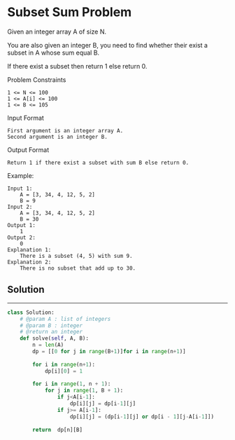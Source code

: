 <h1>Subset Sum Problem</h1>

<p>
Given an integer array A of size N.

You are also given an integer B, you need to find whether their exist a subset in A whose sum equal B.

If there exist a subset then return 1 else return 0.

Problem Constraints

    1 <= N <= 100
    1 <= A[i] <= 100
    1 <= B <= 105
Input Format

    First argument is an integer array A.
    Second argument is an integer B.
Output Format
    
    Return 1 if there exist a subset with sum B else return 0.
Example:

    Input 1:
        A = [3, 34, 4, 12, 5, 2]
        B = 9
    Input 2:
        A = [3, 34, 4, 12, 5, 2]
        B = 30
    Output 1:
        1
    Output 2:
        0
    Explanation 1:
        There is a subset (4, 5) with sum 9.
    Explanation 2:
        There is no subset that add up to 30.

<h2>Solution</h2>

***

```python
class Solution:
    # @param A : list of integers
    # @param B : integer
    # @return an integer
    def solve(self, A, B):
        n = len(A)
        dp = [[0 for j in range(B+1)]for i in range(n+1)]
        
        for i in range(n+1):
            dp[i][0] = 1
        
        for i in range(1, n + 1): 
            for j in range(1, B + 1): 
                if j<A[i-1]: 
                    dp[i][j] = dp[i-1][j] 
                if j>= A[i-1]: 
                    dp[i][j] = (dp[i-1][j] or dp[i - 1][j-A[i-1]]) 
        
        return  dp[n][B]
```